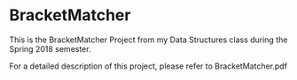# BracketMatcher
This is the BracketMatcher Project from my Data Structures class during the Spring 2018 semester.

For a detailed description of this project, please refer to BracketMatcher.pdf
